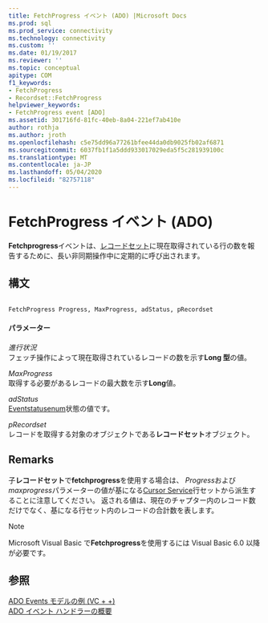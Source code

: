 ```yaml
---
title: FetchProgress イベント (ADO) |Microsoft Docs
ms.prod: sql
ms.prod_service: connectivity
ms.technology: connectivity
ms.custom: ''
ms.date: 01/19/2017
ms.reviewer: ''
ms.topic: conceptual
apitype: COM
f1_keywords:
- FetchProgress
- Recordset::FetchProgress
helpviewer_keywords:
- FetchProgress event [ADO]
ms.assetid: 301716fd-81fc-40eb-8a04-221ef7ab410e
author: rothja
ms.author: jroth
ms.openlocfilehash: c5e75dd96a77261bfee44da0db9025fb02af6871
ms.sourcegitcommit: 6037fb1f1a5ddd933017029eda5f5c281939100c
ms.translationtype: MT
ms.contentlocale: ja-JP
ms.lasthandoff: 05/04/2020
ms.locfileid: "82757118"
---
```

# <a name="fetchprogress-event-ado"></a>FetchProgress イベント (ADO)
**Fetchprogress**イベントは、[レコードセット](../../../ado/reference/ado-api/recordset-object-ado.md)に現在取得されている行の数を報告するために、長い非同期操作中に定期的に呼び出されます。  
  
## <a name="syntax"></a>構文  
  
```  
  
FetchProgress Progress, MaxProgress, adStatus, pRecordset  
```  
  
#### <a name="parameters"></a>パラメーター  
 *進行状況*  
 フェッチ操作によって現在取得されているレコードの数を示す**Long 型**の値。  
  
 *MaxProgress*  
 取得する必要があるレコードの最大数を示す**Long**値。  
  
 *adStatus*  
 [Eventstatusenum](../../../ado/reference/ado-api/eventstatusenum.md)状態の値です。  
  
 *pRecordset*  
 レコードを取得する対象のオブジェクトである**レコードセット**オブジェクト。  
  
## <a name="remarks"></a>Remarks  
 子**レコードセット**で**fetchprogress**を使用する場合は、 *Progress*および*maxprogress*パラメーターの値が基になる[Cursor Service](../../../ado/guide/appendixes/microsoft-cursor-service-for-ole-db-ado-service-component.md)行セットから派生することに注意してください。 返される値は、現在のチャプター内のレコード数だけでなく、基になる行セット内のレコードの合計数を表します。  
  
> [!NOTE]
>  Microsoft Visual Basic で**Fetchprogress**を使用するには Visual Basic 6.0 以降が必要です。  
  
## <a name="see-also"></a>参照  
 [ADO Events モデルの例 (VC + +)](../../../ado/reference/ado-api/ado-events-model-example-vc.md)   
 [ADO イベント ハンドラーの概要](../../../ado/guide/data/ado-event-handler-summary.md)

